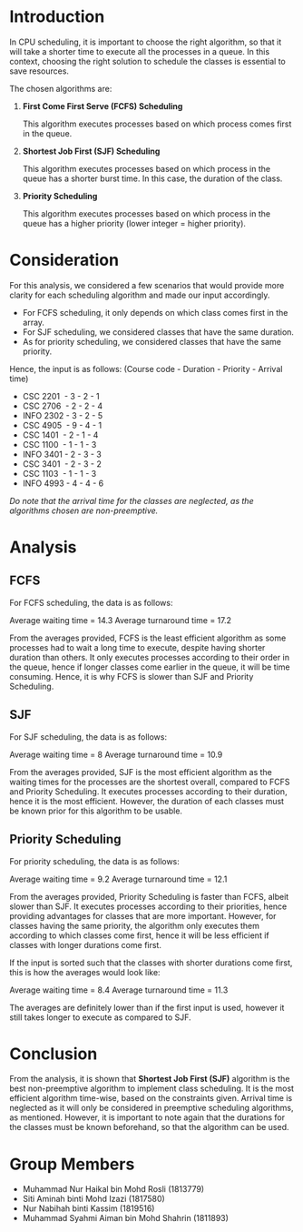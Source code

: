# Introduction

In CPU scheduling, it is important to choose the right algorithm, so that it will take a shorter time to execute all the processes in a queue.
In this context, choosing the right solution to schedule the classes is essential to save resources.

The chosen algorithms are:

1. **First Come First Serve (FCFS) Scheduling**

	This algorithm executes processes based on which process comes first in the queue.


2. **Shortest Job First (SJF) Scheduling**

	This algorithm executes processes based on which process in the queue has a shorter burst time. In this case, the duration of the class.


3. **Priority Scheduling**

	This algorithm executes processes based on which process in the queue has a higher priority (lower integer = higher priority).

# Consideration

For this analysis, we considered a few scenarios that would provide more clarity for each scheduling algorithm and made our input accordingly.

* For FCFS scheduling, it only depends on which class comes first in the array.
* For SJF scheduling, we considered classes that have the same duration.
* As for priority scheduling, we considered classes that have the same priority.

Hence, the input is as follows:
(Course code - Duration - Priority - Arrival time)

* CSC 2201 &nbsp;- 3 - 2 - 1
* CSC 2706 &nbsp;- 2 - 2 - 4
* INFO 2302 - 3 - 2 - 5
* CSC 4905 &nbsp;- 9 - 4 - 1
* CSC 1401 &nbsp;- 2 - 1 - 4
* CSC 1100 &nbsp;- 1 - 1 - 3
* INFO 3401 - 2 - 3 - 3
* CSC 3401 &nbsp;- 2 - 3 - 2
* CSC 1103 &nbsp;- 1 - 1 - 3
* INFO 4993 - 4 - 4 - 6

*Do note that the arrival time for the classes are neglected, as the algorithms chosen are non-preemptive.*

# Analysis

## FCFS

For FCFS scheduling, the data is as follows:

Average waiting time = 14.3
Average turnaround time = 17.2

From the averages provided, FCFS is the least efficient algorithm as some processes had to wait a long time to execute, despite having shorter duration than others.
It only executes processes according to their order in the queue, hence if longer classes come earlier in the queue, it will be time consuming.
Hence, it is why FCFS is slower than SJF and Priority Scheduling.

## SJF

For SJF scheduling, the data is as follows:

Average waiting time = 8
Average turnaround time = 10.9

From the averages provided, SJF is the most efficient algorithm as the waiting times for the processes are the shortest overall, compared to FCFS and Priority Scheduling.
It executes processes according to their duration, hence it is the most efficient. However, the duration of each classes must be known prior for this algorithm to be usable.

## Priority Scheduling

For priority scheduling, the data is as follows:

Average waiting time = 9.2
Average turnaround time = 12.1

From the averages provided, Priority Scheduling is faster than FCFS, albeit slower than SJF.
It executes processes according to their priorities, hence providing advantages for classes that are more important.
However, for classes having the same priority, the algorithm only executes them according to which classes come first, hence it will be less efficient if classes with longer durations come first.

If the input is sorted such that the classes with shorter durations come first, this is how the averages would look like:

Average waiting time = 8.4
Average turnaround time = 11.3

The averages are definitely lower than if the first input is used, however it still takes longer to execute as compared to SJF.

# Conclusion

From the analysis, it is shown that **Shortest Job First (SJF)** algorithm is the best non-preemptive algorithm to implement class scheduling.
It is the most efficient algorithm time-wise, based on the constraints given. Arrival time is neglected as it will only be considered in preemptive scheduling algorithms, as mentioned.
However, it is important to note again that the durations for the classes must be known beforehand, so that the algorithm can be used.

# Group Members

* Muhammad Nur Haikal bin Mohd Rosli (1813779)
* Siti Aminah binti Mohd Izazi (1817580)
* Nur Nabihah binti Kassim (1819516)
* Muhammad Syahmi Aiman bin Mohd Shahrin (1811893)